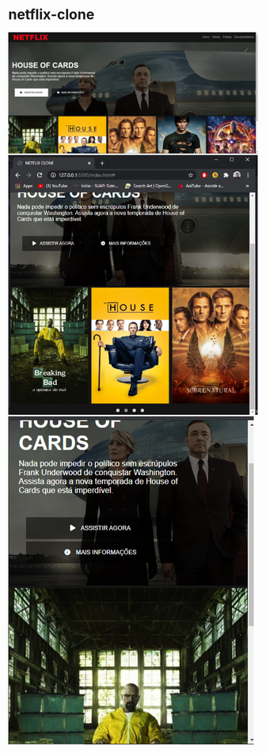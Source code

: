 # netflix-clone

![homeimg](https://github.com/Matheus-Tankian/netflix-clone/blob/main/project%20photos/netflix-1.png)
![home2](https://github.com/Matheus-Tankian/netflix-clone/blob/main/project%20photos/netflix-2.png)
![home3](https://github.com/Matheus-Tankian/netflix-clone/blob/main/project%20photos/netflix-3.png)
